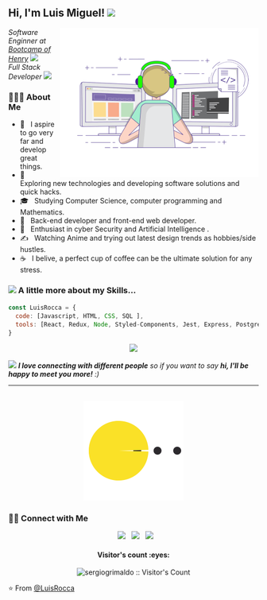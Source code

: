<h2> Hi, I'm Luis Miguel! <img src="https://github.com/souvikguria98/souvikguria98/blob/master/Hi.gif" width="50"></h2>
<img align="right" alt="GIF" src="https://raw.githubusercontent.com/devSouvik/devSouvik/master/gif3.gif" width="400"/>
<p><em>Software Enginner at <a href="![image](https://user-images.githubusercontent.com/82968336/142276352-12d7ff7b-32d4-41a2-a16b-896d5d14fa5c.png)
 ">Bootcamp of Henry</a> <img src="https://media.giphy.com/media/fYSnHlufseco8Fh93Z/giphy.gif" width="30"> </br>Full Stack Developer 
  <img src="https://media.giphy.com/media/WUlplcMpOCEmTGBtBW/giphy.gif" width="30">  
</em></p>

<h3> 👨🏻‍💻 About Me </h3>

- 🔭 &nbsp; I aspire to go very far and develop great things.
- 🤔 &nbsp; Exploring new technologies and developing software solutions and quick hacks.
- 🎓 &nbsp; Studying Computer Science, computer programming and Mathematics.
- 💼 &nbsp; Back-end developer and front-end web developer.
- 🌱 &nbsp; Enthusiast in cyber Security and Artificial Intelligence .
- ✍️ &nbsp; Watching Anime and trying out latest design trends as hobbies/side hustles.
- ☕ &nbsp; I belive, a perfect cup of coffee can be the ultimate solution for any stress. 

### <img src="https://media.giphy.com/media/VgCDAzcKvsR6OM0uWg/giphy.gif" width="50"> A little more about my Skills...   

```javascript
const LuisRocca = {
  code: [Javascript, HTML, CSS, SQL ],
  tools: [React, Redux, Node, Styled-Components, Jest, Express, PostgreSQL, mySQL, gulp, sas],
}
```
<p align="center"><img src="https://i.imgur.com/A6bWGFl.gif"/></p>
<img src="https://media.giphy.com/media/LnQjpWaON8nhr21vNW/giphy.gif" width="60"> <em><b>I love connecting with different people</b> so if you want to say <b>hi, I'll be happy to meet you more!</b> :)</em>

---

<div align="center">
	<br>
	<img src="https://raw.githubusercontent.com/Aniket965/Aniket965/master/pacman.svg?sanitize=true" width="200" height="200">
</div>
<h3> 🤝🏻 Connect with Me </h3>
<p align="center">
&nbsp; <a href="https://twitter.com/LuisRocca96" target="_blank" rel="noopener noreferrer"><img src="https://img.icons8.com/plasticine/100/000000/twitter.png" width="50" /></a>  
&nbsp; <a href="https://www.linkedin.com/in/luis-miguel-alfonzo-roca-web-developer/" target="_blank" rel="noopener noreferrer"><img src="https://img.icons8.com/plasticine/100/000000/linkedin.png" width="50" /></a>
&nbsp; <a href="mailto:Luis.rocca96@gmail.com" target="_blank" rel="noopener noreferrer"><img src="https://img.icons8.com/plasticine/100/000000/gmail.png"  width="50" /></a>
</p> 

<h4 align="center">Visitor's count :eyes:</h4>
<p align="center"><img src="https://profile-counter.glitch.me/{sergiogrimaldo}/count.svg" alt="sergiogrimaldo :: Visitor's Count" /></p>

⭐️ From [@LuisRocca](https://github.com/LuisRocca)

